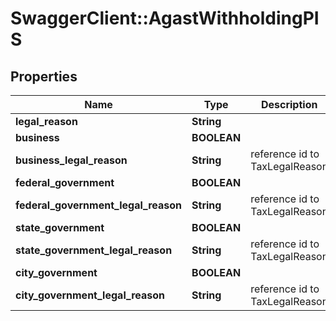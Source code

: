 # SwaggerClient::AgastWithholdingPIS

## Properties
Name | Type | Description | Notes
------------ | ------------- | ------------- | -------------
**legal_reason** | **String** |  | [optional] 
**business** | **BOOLEAN** |  | [optional] 
**business_legal_reason** | **String** | reference id to TaxLegalReason | [optional] 
**federal_government** | **BOOLEAN** |  | [optional] 
**federal_government_legal_reason** | **String** | reference id to TaxLegalReason | [optional] 
**state_government** | **BOOLEAN** |  | [optional] 
**state_government_legal_reason** | **String** | reference id to TaxLegalReason | [optional] 
**city_government** | **BOOLEAN** |  | [optional] 
**city_government_legal_reason** | **String** | reference id to TaxLegalReason | [optional] 



